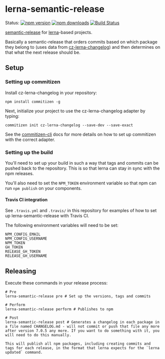 # lerna-semantic-release

Status:
[![npm version](https://img.shields.io/npm/v/lerna-semantic-release.svg?style=flat-square)](https://www.npmjs.org/package/lerna-semantic-release)
[![npm downloads](https://img.shields.io/npm/dm/lerna-semantic-release.svg?style=flat-square)](http://npm-stat.com/charts.html?package=lerna-semantic-release)
[![Build Status](https://img.shields.io/travis/atlassian/lerna-semantic-release.svg?style=flat-square)](https://travis-ci.org/atlassian/lerna-semantic-release)


[semantic-release](https://www.npmjs.com/package/semantic-release) for [lerna](http://lernajs.io)-based projects.

Basically a semantic-release that orders commits based on which package they belong to (uses data from [cz-lerna-changelog](https://github.com/atlassian/cz-lerna-changelog)) and then determines on that what the next release should be.

## Setup
### Setting up commitizen
Install cz-lerna-changelog in your repository:

```
npm install commitizen -g
```

Next, initialize your project to use the cz-lerna-changelog adapter by typing:

```
commitizen init cz-lerna-changelog --save-dev --save-exact
```

See the [commitizen-cli](https://github.com/commitizen/cz-cli) docs for more details on how to set up commitizen with the correct adapter.

### Setting up the build

You'll need to set up your build in such a way that tags and commits can be pushed back to the repository. This is so that lerna can stay in sync with the npm releases.

You'll also need to set the `NPM_TOKEN` environment variable so that npm can run `npm publish` on your components.

#### Travis CI integration

See `.travis.yml` and `.travis/` in this repository for examples of how to set up lerna-semantic-release with Travis CI.

The following environment variables will need to be set:

```
NPM_CONFIG_EMAIL 
NPM_CONFIG_USERNAME 
NPM_TOKEN 
GH_TOKEN 
RELEASE_GH_TOKEN
RELEASE_GH_USERNAME
```

## Releasing

Execute these commands in your release process:

```
# Pre
lerna-semantic-release pre # Set up the versions, tags and commits

# Perform
lerna-semantic-release perform # Publishes to npm

# Post
lerna-semantic-release post # Generates a changelog in each package in a file named CHANGELOG.md - will not commit or push that file any more after version 7.0.5 any more. If you want to do something with it, you will need to do this manually.

This will publish all npm packages, including creating commits and tags for each release, in the format that lerna expects for the `lerna updated` command.
